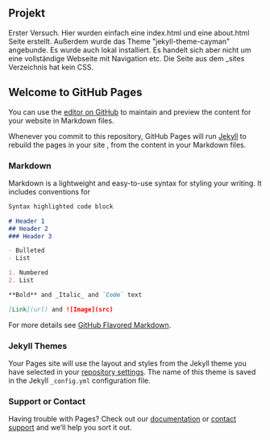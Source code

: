 ## Projekt

Erster Versuch. Hier wurden einfach eine index.html und eine about.html Seite erstellt. Außerdem wurde das Theme "jekyll-theme-cayman" angebunde. Es wurde auch lokal installiert. Es handelt sich aber nicht um eine vollständige Webseite mit Navigation etc. Die Seite aus dem \_sites Verzeichnis hat kein CSS. 

## Welcome to GitHub Pages

You can use the [editor on GitHub](https://github.com/meinsandkasten/meinsandkasten.github.io/edit/master/README.md) to maintain and preview the content for your website in Markdown files.

Whenever you commit to this repository, GitHub Pages will run [Jekyll](https://jekyllrb.com/) to rebuild the pages in your site , from the content in your Markdown files.

### Markdown

Markdown is a lightweight and easy-to-use syntax for styling your writing. It includes conventions for

```markdown
Syntax highlighted code block

# Header 1
## Header 2
### Header 3

- Bulleted
- List

1. Numbered
2. List

**Bold** and _Italic_ and `Code` text

[Link](url) and ![Image](src)
```

For more details see [GitHub Flavored Markdown](https://guides.github.com/features/mastering-markdown/).

### Jekyll Themes

Your Pages site will use the layout and styles from the Jekyll theme you have selected in your [repository settings](https://github.com/meinsandkasten/meinsandkasten.github.io/settings). The name of this theme is saved in the Jekyll `_config.yml` configuration file.

### Support or Contact

Having trouble with Pages? Check out our [documentation](https://help.github.com/categories/github-pages-basics/) or [contact support](https://github.com/contact) and we’ll help you sort it out.
